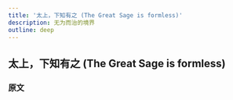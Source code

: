 ```yaml
---
title: '太上，下知有之 (The Great Sage is formless)'
description: 无为而治的境界
outline: deep
---
```


## 太上，下知有之 (The Great Sage is formless)

### 原文

